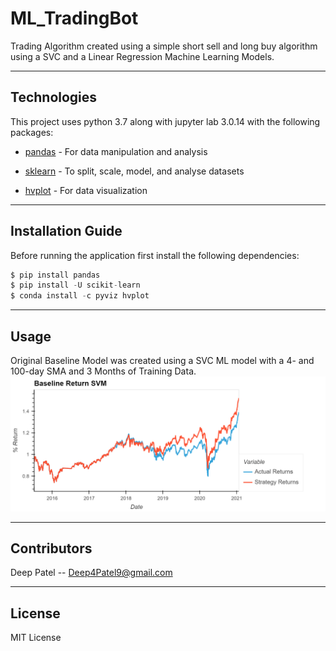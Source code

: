 # ML_TradingBot

Trading Algorithm created using a simple short sell and long buy algorithm using a SVC and a Linear Regression Machine Learning Models.

---

## Technologies

This project uses python 3.7 along with jupyter lab 3.0.14 with the following packages:


* [pandas](https://github.com/pandas-dev/pandas) - For data manipulation and analysis

* [sklearn](https://scikit-learn.org/stable/) - To split, scale, model, and analyse datasets

* [hvplot](https://hvplot.holoviz.org/) - For data visualization


---

## Installation Guide

Before running the application first install the following dependencies:

```python
$ pip install pandas
$ pip install -U scikit-learn
$ conda install -c pyviz hvplot
```

---

## Usage

Original Baseline Model was created using a SVC ML model with a 4- and 100-day SMA and 3 Months of Training Data.
![Original Baseline SVC Model with a 4- and 100-day SMA and 3 Months of Training Data](Resources/Baseline_Return_SVM.png)

---

## Contributors

Deep Patel -- Deep4Patel9@gmail.com

---

## License

MIT License